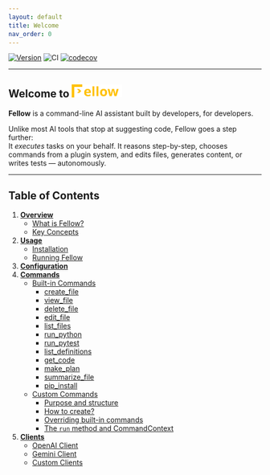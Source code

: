 ```yaml
---
layout: default
title: Welcome
nav_order: 0
---
```


[![Version](https://img.shields.io/pypi/v/fellow.svg)](https://pypi.org/project/fellow/)
![CI](https://github.com/ManuelZierl/fellow/actions/workflows/ci.yml/badge.svg?branch=main)
[![codecov](https://codecov.io/gh/ManuelZierl/fellow/branch/main/graph/badge.svg)](https://codecov.io/gh/ManuelZierl/fellow)

---

## Welcome to <img src="img/logo.svg" alt="drawing" width="100"/>

**Fellow** is a command-line AI assistant built by developers, for developers.

Unlike most AI tools that stop at suggesting code, Fellow goes a step further:  
It *executes* tasks on your behalf. It reasons step-by-step, chooses commands from a plugin system, and edits files, generates content, or writes tests — autonomously.

---

## Table of Contents

1. **[Overview](docs/overview/what-is-fellow.md)**
   - [What is Fellow?](/docs/overview/what-is-fellow/)
   - [Key Concepts](docs/overview/key-concepts.md)
2. **[Usage](docs/usage/installation.md)**
   - [Installation](docs/usage/installation.md)
   - [Running Fellow](docs/usage/running.md)
3. **[Configuration](docs/configuration/index.md)**
4. **[Commands](docs/commands/index.md)**
   - [Built-in Commands](docs/commands/builtin/index.md)
     - [create_file](docs/commands/builtin/create_file.md)
     - [view_file](docs/commands/builtin/view_file.md)
     - [delete_file](docs/commands/builtin/delete_file.md)
     - [edit_file](docs/commands/builtin/edit_file.md)
     - [list_files](docs/commands/builtin/list_files.md)
     - [run_python](docs/commands/builtin/run_python.md)
     - [run_pytest](docs/commands/builtin/run_pytest.md)
     - [list_definitions](docs/commands/builtin/list_definitions.md)
     - [get_code](docs/commands/builtin/get_code.md)
     - [make_plan](docs/commands/builtin/make_plan.md)
     - [summarize_file](docs/commands/builtin/summarize_file.md)
     - [pip_install](docs/commands/builtin/pip_install.md)
   - [Custom Commands](docs/commands/custom/index.md)
     - [Purpose and structure](docs/commands/custom/purpose.md)
     - [How to create?](docs/commands/custom/create.md)
     - [Overriding built-in commands](docs/commands/custom/override.md)
     - [The `run` method and CommandContext](docs/commands/custom/run-method.md)
5. **[Clients](docs/clients/index.md)**
   - [OpenAI Client](docs/clients/openai.md)
   - [Gemini Client](docs/clients/gemini.md)
   - [Custom Clients](docs/clients/custom.md)
